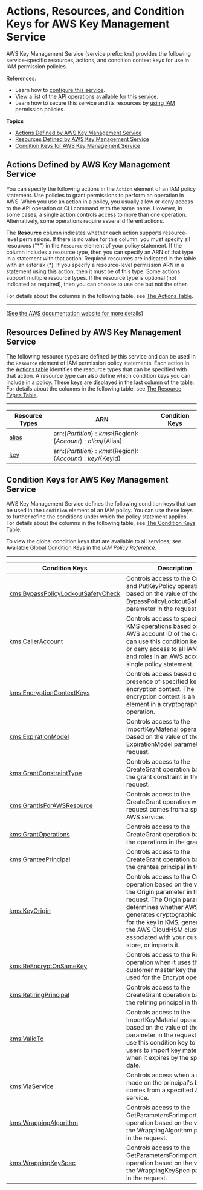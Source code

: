 # Actions, Resources, and Condition Keys for AWS Key Management Service<a name="list_awskeymanagementservice"></a>

AWS Key Management Service \(service prefix: `kms`\) provides the following service\-specific resources, actions, and condition context keys for use in IAM permission policies\.

References:
+ Learn how to [configure this service](https://docs.aws.amazon.com/kms/latest/developerguide/)\.
+ View a list of the [API operations available for this service](https://docs.aws.amazon.com/kms/latest/APIReference/)\.
+ Learn how to secure this service and its resources by [using IAM](https://docs.aws.amazon.com/kms/latest/developerguide/control-access.html) permission policies\.

**Topics**
+ [Actions Defined by AWS Key Management Service](#awskeymanagementservice-actions-as-permissions)
+ [Resources Defined by AWS Key Management Service](#awskeymanagementservice-resources-for-iam-policies)
+ [Condition Keys for AWS Key Management Service](#awskeymanagementservice-policy-keys)

## Actions Defined by AWS Key Management Service<a name="awskeymanagementservice-actions-as-permissions"></a>

You can specify the following actions in the `Action` element of an IAM policy statement\. Use policies to grant permissions to perform an operation in AWS\. When you use an action in a policy, you usually allow or deny access to the API operation or CLI command with the same name\. However, in some cases, a single action controls access to more than one operation\. Alternatively, some operations require several different actions\.

The **Resource** column indicates whether each action supports resource\-level permissions\. If there is no value for this column, you must specify all resources \("\*"\) in the `Resource` element of your policy statement\. If the column includes a resource type, then you can specify an ARN of that type in a statement with that action\. Required resources are indicated in the table with an asterisk \(\*\)\. If you specify a resource\-level permission ARN in a statement using this action, then it must be of this type\. Some actions support multiple resource types\. If the resource type is optional \(not indicated as required\), then you can choose to use one but not the other\.

For details about the columns in the following table, see [The Actions Table](reference_policies_actions-resources-contextkeys.md#actions_table)\.


****  
[\[See the AWS documentation website for more details\]](http://docs.aws.amazon.com/IAM/latest/UserGuide/list_awskeymanagementservice.html)

## Resources Defined by AWS Key Management Service<a name="awskeymanagementservice-resources-for-iam-policies"></a>

The following resource types are defined by this service and can be used in the `Resource` element of IAM permission policy statements\. Each action in the [Actions table](#awskeymanagementservice-actions-as-permissions) identifies the resource types that can be specified with that action\. A resource type can also define which condition keys you can include in a policy\. These keys are displayed in the last column of the table\. For details about the columns in the following table, see [The Resource Types Table](reference_policies_actions-resources-contextkeys.md#resources_table)\.


****  

| Resource Types | ARN | Condition Keys | 
| --- | --- | --- | 
|   [ alias ](https://docs.aws.amazon.com/kms/latest/developerguide/programming-aliases.html)  |  arn:$\{Partition\}:kms:$\{Region\}:$\{Account\}:alias/$\{Alias\}  |  | 
|   [ key ](https://docs.aws.amazon.com/kms/latest/developerguide/concepts.html#master_keys)  |  arn:$\{Partition\}:kms:$\{Region\}:$\{Account\}:key/$\{KeyId\}  |  | 

## Condition Keys for AWS Key Management Service<a name="awskeymanagementservice-policy-keys"></a>

AWS Key Management Service defines the following condition keys that can be used in the `Condition` element of an IAM policy\. You can use these keys to further refine the conditions under which the policy statement applies\. For details about the columns in the following table, see [The Condition Keys Table](reference_policies_actions-resources-contextkeys.md#context_keys_table)\.

To view the global condition keys that are available to all services, see [Available Global Condition Keys](reference_policies_condition-keys.html#AvailableKeys) in the *IAM Policy Reference*\.


****  

| Condition Keys | Description | Type | 
| --- | --- | --- | 
|   [ kms:BypassPolicyLockoutSafetyCheck ](https://docs.aws.amazon.com/kms/latest/developerguide/policy-conditions.html#conditions-kms-bypass-policy-lockout-safety-check)  | Controls access to the CreateKey and PutKeyPolicy operations based on the value of the BypassPolicyLockoutSafetyCheck parameter in the request\. | Bool | 
|   [ kms:CallerAccount ](https://docs.aws.amazon.com/kms/latest/developerguide/policy-conditions.html#conditions-kms-caller-account)  | Controls access to specified AWS KMS operations based on the AWS account ID of the caller\. You can use this condition key to allow or deny access to all IAM users and roles in an AWS account in a single policy statement\. | String | 
|   [ kms:EncryptionContextKeys ](https://docs.aws.amazon.com/kms/latest/developerguide/policy-conditions.html#conditions-kms-encryption-context-keys)  | Controls access based on the presence of specified keys in the encryption context\. The encryption context is an optional element in a cryptographic operation\. | String | 
|   [ kms:ExpirationModel ](https://docs.aws.amazon.com/kms/latest/developerguide/policy-conditions.html#conditions-kms-expiration-model)  | Controls access to the ImportKeyMaterial operation based on the value of the ExpirationModel parameter in the request\. | String | 
|   [ kms:GrantConstraintType ](https://docs.aws.amazon.com/kms/latest/developerguide/policy-conditions.html#conditions-kms-grant-constraint-type)  | Controls access to the CreateGrant operation based on the grant constraint in the request\. | String | 
|   [ kms:GrantIsForAWSResource ](https://docs.aws.amazon.com/kms/latest/developerguide/policy-conditions.html#conditions-kms-grant-is-for-aws-resource)  | Controls access to the CreateGrant operation when the request comes from a specified AWS service\. | Bool | 
|   [ kms:GrantOperations ](https://docs.aws.amazon.com/kms/latest/developerguide/policy-conditions.html#conditions-kms-grant-operations)  | Controls access to the CreateGrant operation based on the operations in the grant\. | String | 
|   [ kms:GranteePrincipal ](https://docs.aws.amazon.com/kms/latest/developerguide/policy-conditions.html#conditions-kms-grantee-principal)  | Controls access to the CreateGrant operation based on the grantee principal in the grant\. | String | 
|   [ kms:KeyOrigin ](https://docs.aws.amazon.com/kms/latest/developerguide/policy-conditions.html#conditions-kms-key-origin)  | Controls access to the CreateKey operation based on the value of the Origin parameter in the request\. The Origin parameter determines whether AWS KMS generates cryptographic material for the key in KMS, generates it in the AWS CloudHSM cluster associated with your custom key store, or imports it | String | 
|   [ kms:ReEncryptOnSameKey ](https://docs.aws.amazon.com/kms/latest/developerguide/policy-conditions.html#conditions-kms-reencrypt-on-same-key)  | Controls access to the ReEncrypt operation when it uses the same customer master key that was used for the Encrypt operation\. | Bool | 
|   [ kms:RetiringPrincipal ](https://docs.aws.amazon.com/kms/latest/developerguide/policy-conditions.html#conditions-kms-retiring-principal)  | Controls access to the CreateGrant operation based on the retiring principal in the grant\. | String | 
|   [ kms:ValidTo ](https://docs.aws.amazon.com/kms/latest/developerguide/policy-conditions.html#conditions-kms-valid-to)  | Controls access to the ImportKeyMaterial operation based on the value of the ValidTo parameter in the request\. You can use this condition key to allow users to import key material only when it expires by the specified date\. | Numeric | 
|   [ kms:ViaService ](https://docs.aws.amazon.com/kms/latest/developerguide/policy-conditions.html#conditions-kms-via-service)  | Controls access when a request made on the principal's behalf comes from a specified AWS service\. | String | 
|   [ kms:WrappingAlgorithm ](https://docs.aws.amazon.com/kms/latest/developerguide/policy-conditions.html#conditions-kms-wrapping-algorithm)  | Controls access to the GetParametersForImport operation based on the value of the WrappingAlgorithm parameter in the request\. | String | 
|   [ kms:WrappingKeySpec ](https://docs.aws.amazon.com/kms/latest/developerguide/policy-conditions.html#conditions-kms-wrapping-key-spec)  | Controls access to the GetParametersForImport operation based on the value of the WrappingKeySpec parameter in the request\. | String | 